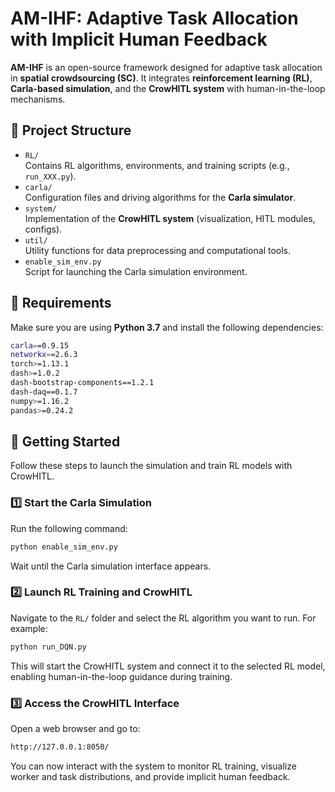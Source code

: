 # AM-IHF: Adaptive Task Allocation with Implicit Human Feedback

**AM-IHF** is an open-source framework designed for adaptive task allocation in **spatial crowdsourcing (SC)**. It integrates **reinforcement learning (RL)**, **Carla-based simulation**, and the **CrowHITL system** with human-in-the-loop mechanisms.


## 📂 Project Structure

- `RL/`  
  Contains RL algorithms, environments, and training scripts (e.g., `run_XXX.py`).
- `carla/`  
  Configuration files and driving algorithms for the **Carla simulator**.
- `system/`  
  Implementation of the **CrowHITL system** (visualization, HITL modules, configs).
- `util/`  
  Utility functions for data preprocessing and computational tools.
- `enable_sim_env.py`  
  Script for launching the Carla simulation environment.


## 🔧 Requirements

Make sure you are using **Python 3.7** and install the following dependencies:

```bash
carla==0.9.15
networkx==2.6.3
torch>=1.13.1
dash>=1.0.2
dash-bootstrap-components==1.2.1
dash-daq==0.1.7
numpy>=1.16.2
pandas>=0.24.2
```

## 🚀 Getting Started

Follow these steps to launch the simulation and train RL models with CrowHITL.

### 1️⃣ Start the Carla Simulation

Run the following command:

```bash
python enable_sim_env.py
```

Wait until the Carla simulation interface appears.

### 2️⃣ Launch RL Training and CrowHITL

Navigate to the `RL/` folder and select the RL algorithm you want to run. For example:

```bash
python run_DQN.py
```

This will start the CrowHITL system and connect it to the selected RL model, enabling human-in-the-loop guidance during training.

### 3️⃣ Access the CrowHITL Interface

Open a web browser and go to:

```bash
http://127.0.0.1:8050/
```

You can now interact with the system to monitor RL training, visualize worker and task distributions, and provide implicit human feedback.

